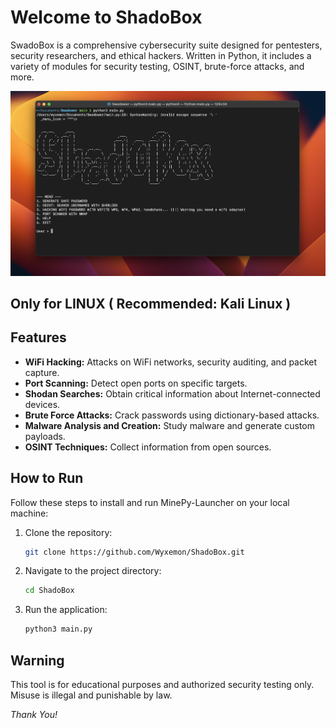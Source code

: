 # Welcome to ShadoBox

SwadoBox is a comprehensive cybersecurity suite designed for pentesters, security researchers, and ethical hackers. Written in Python, it includes a variety of modules for security testing, OSINT, brute-force attacks, and more.

![Image](image.png)

## Only for LINUX ( Recommended: Kali Linux )

## Features

- **WiFi Hacking:** Attacks on WiFi networks, security auditing, and packet capture.
- **Port Scanning:** Detect open ports on specific targets.
- **Shodan Searches:** Obtain critical information about Internet-connected devices.
- **Brute Force Attacks:** Crack passwords using dictionary-based attacks.
- **Malware Analysis and Creation:** Study malware and generate custom payloads.
- **OSINT Techniques:** Collect information from open sources.

## How to Run

Follow these steps to install and run MinePy-Launcher on your local machine:

1. Clone the repository:  
   ```bash
   git clone https://github.com/Wyxemon/ShadoBox.git
   ```

2. Navigate to the project directory:  
   ```bash
   cd ShadoBox
   ```

4. Run the application:  
   ```bash
   python3 main.py
   ```

## Warning

This tool is for educational purposes and authorized security testing only. Misuse is illegal and punishable by law.

*Thank You!*
